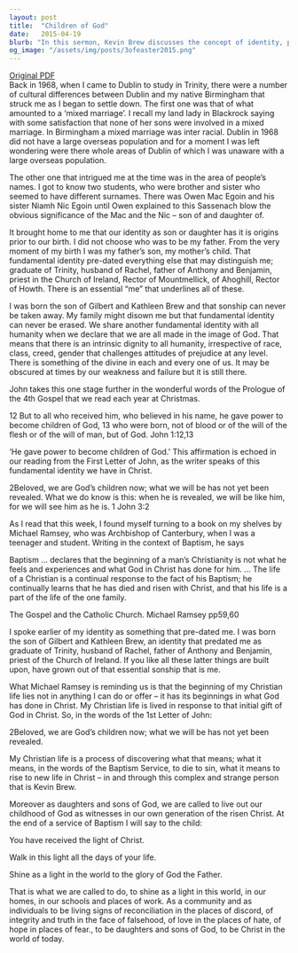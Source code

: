 ```yaml
---
layout: post
title:  "Children of God"
date:   2015-04-19
blurb: "In this sermon, Kevin Brew discusses the concept of identity, particularly as it relates to being a child of God. He emphasizes that our fundamental identity as God's children is unchangeable and pre-dates all other identities we may have. He also highlights that our Christian life is a continual response to this identity."
og_image: "/assets/img/posts/3ofeaster2015.png"
---
```

[Original PDF](/assets/pdf/3ofeaster2015.pdf)    
Back in 1968, when I came to Dublin to study in Trinity, there were a number of cultural differences between Dublin and my native Birmingham that struck me as I began to settle down. The first one was that of what amounted to a ‘mixed marriage’. I recall my land lady in Blackrock saying with some satisfaction that none of her sons were involved in a mixed marriage. In Birmingham a mixed marriage was inter racial. Dublin in 1968 did not have a large overseas population and for a moment I was left wondering were there whole areas of Dublin of which I was unaware with a large overseas population.

The other one that intrigued me at the time was in the area of people’s names. I got to know two students, who were brother and sister who seemed to have different surnames. There was Owen Mac Egoin and his sister Niamh Nic Egoin until Owen explained to this Sassenach blow the obvious significance of the Mac and the Nic – son of and daughter of.

It brought home to me that our identity as son or daughter has it is origins prior to our birth. I did not choose who was to be my father. From the very moment of my birth I was my father’s son, my mother’s child. That fundamental identity pre-dated everything else that may distinguish me; graduate of Trinity, husband of Rachel, father of Anthony and Benjamin, priest in the Church of Ireland, Rector of Mountmellick, of Ahoghill, Rector of Howth. There is an essential “me” that underlines all of these.

I was born the son of Gilbert and Kathleen Brew and that sonship can never be taken away. My family might disown me but that fundamental identity can never be erased. We share another fundamental identity with all humanity when we declare that we are all made in the image of God. That means that there is an intrinsic dignity to all humanity, irrespective of race, class, creed, gender that challenges attitudes of prejudice at any level. There is something of the divine in each and every one of us. It may be obscured at times by our weakness and failure but it is still there.

John takes this one stage further in the wonderful words of the Prologue of the 4th Gospel that we read each year at Christmas.

12 But to all who received him, who believed in his name, he gave power to become children of God, 13 who were born, not of blood or of the will of the flesh or of the will of man, but of God. John 1:12,13

‘He gave power to become children of God.’ This affirmation is echoed in our reading from the First Letter of John, as the writer speaks of this fundamental identity we have in Christ.

2Beloved, we are God’s children now; what we will be has not yet been revealed. What we do know is this: when he is revealed, we will be like him, for we will see him as he is. 1 John 3:2

As I read that this week, I found myself turning to a book on my shelves by Michael Ramsey, who was Archbishop of Canterbury, when I was a teenager and student. Writing in the context of Baptism, he says

Baptism … declares that the beginning of a man’s Christianity is not what he feels and experiences and what God in Christ has done for him. … The life of a Christian is a continual response to the fact of his Baptism; he continually learns that he has died and risen with Christ, and that his life is a part of the life of the one family.

The Gospel and the Catholic Church. Michael Ramsey pp59,60

I spoke earlier of my identity as something that pre-dated me. I was born the son of Gilbert and Kathleen Brew, an identity that predated me as graduate of Trinity, husband of Rachel, father of Anthony and Benjamin, priest of the Church of Ireland. If you like all these latter things are built upon, have grown out of that essential sonship that is me.

What Michael Ramsey is reminding us is that the beginning of my Christian life lies not in anything I can do or offer – it has its beginnings in what God has done in Christ. My Christian life is lived in response to that initial gift of God in Christ. So, in the words of the 1st Letter of John:

2Beloved, we are God’s children now; what we will be has not yet been revealed.

My Christian life is a process of discovering what that means; what it means, in the words of the Baptism Service, to die to sin, what it means to rise to new life in Christ – in and through this complex and strange person that is Kevin Brew.

Moreover as daughters and sons of God, we are called to live out our childhood of God as witnesses in our own generation of the risen Christ. At the end of a service of Baptism I will say to the child:

You have received the light of Christ.

Walk in this light all the days of your life.

Shine as a light in the world to the glory of God the Father.

That is what we are called to do, to shine as a light in this world, in our homes, in our schools and places of work. As a community and as individuals to be living signs of reconciliation in the places of discord, of integrity and truth in the face of falsehood, of love in the places of hate, of hope in places of fear., to be daughters and sons of God, to be Christ in the world of today.
